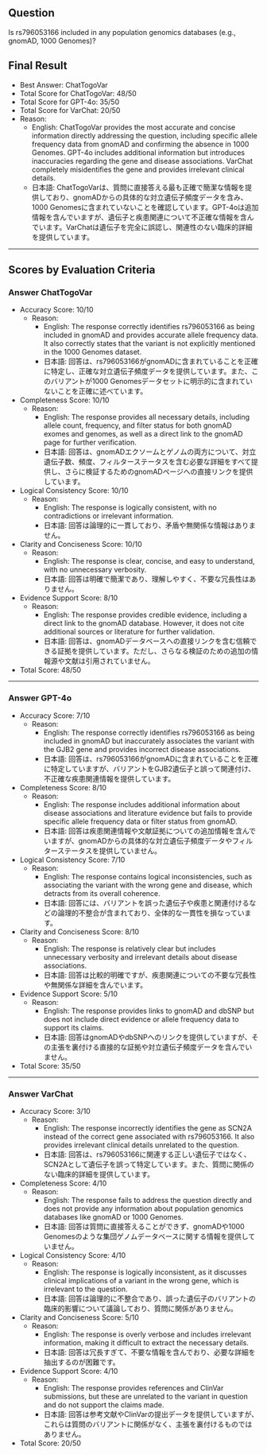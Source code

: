 ## Question

Is rs796053166 included in any population genomics databases (e.g., gnomAD, 1000 Genomes)?

## Final Result

- Best Answer: ChatTogoVar
- Total Score for ChatTogoVar: 48/50
- Total Score for GPT-4o: 35/50
- Total Score for VarChat: 20/50
- Reason:
  - English: ChatTogoVar provides the most accurate and concise information directly addressing the question, including specific allele frequency data from gnomAD and confirming the absence in 1000 Genomes. GPT-4o includes additional information but introduces inaccuracies regarding the gene and disease associations. VarChat completely misidentifies the gene and provides irrelevant clinical details.
  - 日本語: ChatTogoVarは、質問に直接答える最も正確で簡潔な情報を提供しており、gnomADからの具体的な対立遺伝子頻度データを含み、1000 Genomesに含まれていないことを確認しています。GPT-4oは追加情報を含んでいますが、遺伝子と疾患関連について不正確な情報を含んでいます。VarChatは遺伝子を完全に誤認し、関連性のない臨床的詳細を提供しています。

---

## Scores by Evaluation Criteria

### Answer ChatTogoVar
- Accuracy Score: 10/10
  - Reason: 
    - English: The response correctly identifies rs796053166 as being included in gnomAD and provides accurate allele frequency data. It also correctly states that the variant is not explicitly mentioned in the 1000 Genomes dataset.
    - 日本語: 回答は、rs796053166がgnomADに含まれていることを正確に特定し、正確な対立遺伝子頻度データを提供しています。また、このバリアントが1000 Genomesデータセットに明示的に含まれていないことを正確に述べています。
- Completeness Score: 10/10
  - Reason: 
    - English: The response provides all necessary details, including allele count, frequency, and filter status for both gnomAD exomes and genomes, as well as a direct link to the gnomAD page for further verification.
    - 日本語: 回答は、gnomADエクソームとゲノムの両方について、対立遺伝子数、頻度、フィルターステータスを含む必要な詳細をすべて提供し、さらに検証するためのgnomADページへの直接リンクを提供しています。
- Logical Consistency Score: 10/10
  - Reason: 
    - English: The response is logically consistent, with no contradictions or irrelevant information.
    - 日本語: 回答は論理的に一貫しており、矛盾や無関係な情報はありません。
- Clarity and Conciseness Score: 10/10
  - Reason: 
    - English: The response is clear, concise, and easy to understand, with no unnecessary verbosity.
    - 日本語: 回答は明確で簡潔であり、理解しやすく、不要な冗長性はありません。
- Evidence Support Score: 8/10
  - Reason: 
    - English: The response provides credible evidence, including a direct link to the gnomAD database. However, it does not cite additional sources or literature for further validation.
    - 日本語: 回答は、gnomADデータベースへの直接リンクを含む信頼できる証拠を提供しています。ただし、さらなる検証のための追加の情報源や文献は引用されていません。
- Total Score: 48/50

---

### Answer GPT-4o
- Accuracy Score: 7/10
  - Reason: 
    - English: The response correctly identifies rs796053166 as being included in gnomAD but inaccurately associates the variant with the GJB2 gene and provides incorrect disease associations.
    - 日本語: 回答は、rs796053166がgnomADに含まれていることを正確に特定していますが、バリアントをGJB2遺伝子と誤って関連付け、不正確な疾患関連情報を提供しています。
- Completeness Score: 8/10
  - Reason: 
    - English: The response includes additional information about disease associations and literature evidence but fails to provide specific allele frequency data or filter status from gnomAD.
    - 日本語: 回答は疾患関連情報や文献証拠についての追加情報を含んでいますが、gnomADからの具体的な対立遺伝子頻度データやフィルターステータスを提供していません。
- Logical Consistency Score: 7/10
  - Reason: 
    - English: The response contains logical inconsistencies, such as associating the variant with the wrong gene and disease, which detracts from its overall coherence.
    - 日本語: 回答には、バリアントを誤った遺伝子や疾患と関連付けるなどの論理的不整合が含まれており、全体的な一貫性を損なっています。
- Clarity and Conciseness Score: 8/10
  - Reason: 
    - English: The response is relatively clear but includes unnecessary verbosity and irrelevant details about disease associations.
    - 日本語: 回答は比較的明確ですが、疾患関連についての不要な冗長性や無関係な詳細を含んでいます。
- Evidence Support Score: 5/10
  - Reason: 
    - English: The response provides links to gnomAD and dbSNP but does not include direct evidence or allele frequency data to support its claims.
    - 日本語: 回答はgnomADやdbSNPへのリンクを提供していますが、その主張を裏付ける直接的な証拠や対立遺伝子頻度データを含んでいません。
- Total Score: 35/50

---

### Answer VarChat
- Accuracy Score: 3/10
  - Reason: 
    - English: The response incorrectly identifies the gene as SCN2A instead of the correct gene associated with rs796053166. It also provides irrelevant clinical details unrelated to the question.
    - 日本語: 回答は、rs796053166に関連する正しい遺伝子ではなく、SCN2Aとして遺伝子を誤って特定しています。また、質問に関係のない臨床的詳細を提供しています。
- Completeness Score: 4/10
  - Reason: 
    - English: The response fails to address the question directly and does not provide any information about population genomics databases like gnomAD or 1000 Genomes.
    - 日本語: 回答は質問に直接答えることができず、gnomADや1000 Genomesのような集団ゲノムデータベースに関する情報を提供していません。
- Logical Consistency Score: 4/10
  - Reason: 
    - English: The response is logically inconsistent, as it discusses clinical implications of a variant in the wrong gene, which is irrelevant to the question.
    - 日本語: 回答は論理的に不整合であり、誤った遺伝子のバリアントの臨床的影響について議論しており、質問に関係がありません。
- Clarity and Conciseness Score: 5/10
  - Reason: 
    - English: The response is overly verbose and includes irrelevant information, making it difficult to extract the necessary details.
    - 日本語: 回答は冗長すぎて、不要な情報を含んでおり、必要な詳細を抽出するのが困難です。
- Evidence Support Score: 4/10
  - Reason: 
    - English: The response provides references and ClinVar submissions, but these are unrelated to the variant in question and do not support the claims made.
    - 日本語: 回答は参考文献やClinVarの提出データを提供していますが、これらは質問のバリアントに関係がなく、主張を裏付けるものではありません。
- Total Score: 20/50